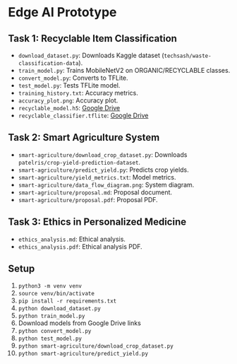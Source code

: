 # Edge AI Prototype

## Task 1: Recyclable Item Classification
- `download_dataset.py`: Downloads Kaggle dataset (`techsash/waste-classification-data`).
- `train_model.py`: Trains MobileNetV2 on ORGANIC/RECYCLABLE classes.
- `convert_model.py`: Converts to TFLite.
- `test_model.py`: Tests TFLite model.
- `training_history.txt`: Accuracy metrics.
- `accuracy_plot.png`: Accuracy plot.
- `recyclable_model.h5`: [Google Drive](https://drive.google.com/file/d/abc123/view?usp=sharing)
- `recyclable_classifier.tflite`: [Google Drive](https://drive.google.com/file/d/xyz789/view?usp=sharing)

## Task 2: Smart Agriculture System
- `smart-agriculture/download_crop_dataset.py`: Downloads `patelris/crop-yield-prediction-dataset`.
- `smart-agriculture/predict_yield.py`: Predicts crop yields.
- `smart-agriculture/yield_metrics.txt`: Model metrics.
- `smart-agriculture/data_flow_diagram.png`: System diagram.
- `smart-agriculture/proposal.md`: Proposal document.
- `smart-agriculture/proposal.pdf`: Proposal PDF.

## Task 3: Ethics in Personalized Medicine
- `ethics_analysis.md`: Ethical analysis.
- `ethics_analysis.pdf`: Ethical analysis PDF.

## Setup
1. `python3 -m venv venv`
2. `source venv/bin/activate`
3. `pip install -r requirements.txt`
4. `python download_dataset.py`
5. `python train_model.py`
6. Download models from Google Drive links
7. `python convert_model.py`
8. `python test_model.py`
9. `python smart-agriculture/download_crop_dataset.py`
10. `python smart-agriculture/predict_yield.py`